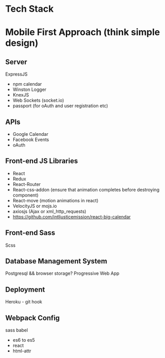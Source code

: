# Tech Stack
# Mobile First Approach (think simple design)
## Server
ExpressJS
  - npm calendar
  - Winston Logger
  - KnexJS
  - Web Sockets (socket.io)
  - passport (for oAuth and user registration etc)
## APIs
 - Google Calendar
 - Facebook Events
 - oAuth
## Front-end JS Libraries
- React
- Redux
- React-Router
- React-css-addon (ensure that animation completes before destroying component)
- React-move (motion animations in react)
- VelocityJS or mojs.io
- axiosjs (Ajax or xml_http_requests)
- https://github.com/intljusticemission/react-big-calendar
## Front-end Sass
Scss
## Database Management System
Postgresql && browser storage? Progressive Web App
## Deployment
Heroku - git hook
## Webpack Config
sass
babel
  - es6 to es5
  - react
  - html-attr
